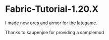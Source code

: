 # Fabric-Tutorial-1.20.X
 
I made new ores and armor for the lategame.

Thanks to kaupenjoe for providing a samplemod
